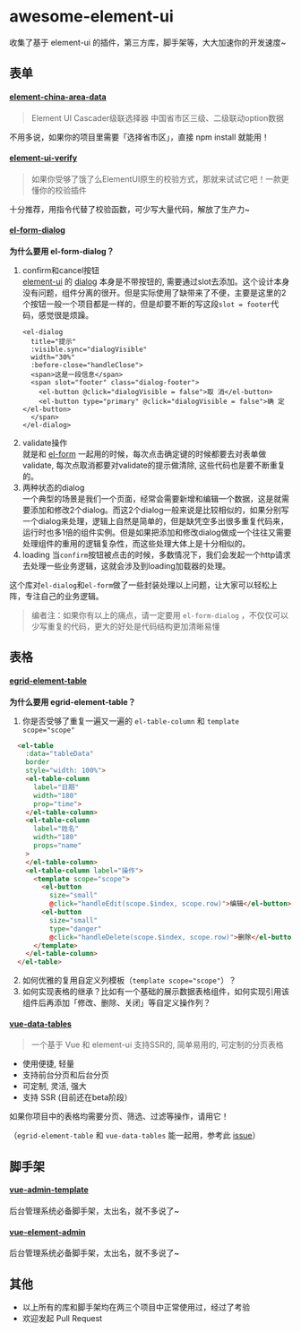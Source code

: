# awesome-element-ui
收集了基于 element-ui 的插件，第三方库，脚手架等，大大加速你的开发速度~

## 表单
#### [element-china-area-data](https://github.com/Plortinus/element-china-area-data)
> Element UI Cascader级联选择器 中国省市区三级、二级联动option数据

不用多说，如果你的项目里需要「选择省市区」，直接 npm install 就能用！

#### [element-ui-verify](https://github.com/aweiu/element-ui-verify)
> 如果你受够了饿了么ElementUI原生的校验方式，那就来试试它吧！一款更懂你的校验插件

十分推荐，用指令代替了校验函数，可少写大量代码，解放了生产力~

#### [el-form-dialog](https://github.com/njleonzhang/el-form-dialog)
**为什么要用 el-form-dialog？**
1. confirm和cancel按钮<br/>
[element-ui](http://element.eleme.io/) 的 [dialog](http://element.eleme.io/#/zh-CN/component/dialog) 本身是不带按钮的, 需要通过slot去添加。这个设计本身没有问题，组件分离的很开。但是实际使用了缺带来了不便，主要是这里的2个按钮一般一个项目都是一样的，但是却要不断的写这段`slot = footer`代码，感觉很是烦躁。
    ```
    <el-dialog
      title="提示"
      :visible.sync="dialogVisible"
      width="30%"
      :before-close="handleClose">
      <span>这是一段信息</span>
      <span slot="footer" class="dialog-footer">
        <el-button @click="dialogVisible = false">取 消</el-button>
        <el-button type="primary" @click="dialogVisible = false">确 定</el-button>
      </span>
    </el-dialog>
    ```
2. validate操作<br/>
就是和 [el-form](http://element.eleme.io/#/zh-CN/component/form) 一起用的时候，每次点击确定键的时候都要去对表单做validate, 每次点取消都要对validate的提示做清除, 这些代码也是要不断重复的。
3. 两种状态的dialog<br/>
一个典型的场景是我们一个页面，经常会需要新增和编辑一个数据，这是就需要添加和修改2个dialog。而这2个dialog一般来说是比较相似的，如果分别写一个dialog来处理，逻辑上自然是简单的，但是缺凭空多出很多重复代码来，运行时也多1倍的组件实例。但是如果把添加和修改dialog做成一个往往又需要处理组件的重用的逻辑复杂性，而这些处理大体上是十分相似的。
4. loading
当`confirm`按钮被点击的时候，多数情况下，我们会发起一个http请求去处理一些业务逻辑，这就会涉及到loading加载器的处理。

这个库对`el-dialog`和`el-form`做了一些封装处理以上问题，让大家可以轻松上阵，专注自己的业务逻辑。

> 编者注：如果你有以上的痛点，请一定要用 `el-form-dialog` ，不仅仅可以少写重复的代码，更大的好处是代码结构更加清晰易懂

## 表格
#### [egrid-element-table](https://github.com/zaxlct/egrid-element-table)
**为什么要用 egrid-element-table？**
1. 你是否受够了重复一遍又一遍的 `el-table-column` 和 `template scope="scope"`
```html
  <el-table
    :data="tableData"
    border
    style="width: 100%">
    <el-table-column
      label="日期"
      width="180"
      prop="time">
    </el-table-column>
    <el-table-column
      label="姓名"
      width="180"
      props="name"
    >
    </el-table-column>
    <el-table-column label="操作">
      <template scope="scope">
        <el-button
          size="small"
          @click="handleEdit(scope.$index, scope.row)">编辑</el-button>
        <el-button
          size="small"
          type="danger"
          @click="handleDelete(scope.$index, scope.row)">删除</el-button>
      </template>
    </el-table-column>
  </el-table>
```
2. 如何优雅的复用自定义列模板（`template scope="scope"`）？
3. 如何实现表格的继承？比如有一个基础的展示数据表格组件，如何实现引用该组件后再添加「修改、删除、关闭」等自定义操作列？

#### [vue-data-tables](https://github.com/njleonzhang/vue-data-tables)
> 一个基于 Vue 和 element-ui 支持SSR的, 简单易用的, 可定制的分页表格
- 使用便捷, 轻量
- 支持前台分页和后台分页
- 可定制, 灵活, 强大
- 支持 SSR (目前还在beta阶段）

如果你项目中的表格均需要分页、筛选、过滤等操作，请用它！

（`egrid-element-table` 和 `vue-data-tables` 能一起用，参考此 [issue](https://github.com/njleonzhang/vue-data-tables/issues/223)）

## 脚手架
#### [vue-admin-template](https://github.com/PanJiaChen/vue-admin-template)
后台管理系统必备脚手架，太出名，就不多说了~

#### [vue-element-admin](https://github.com/PanJiaChen/vue-element-admin)
后台管理系统必备脚手架，太出名，就不多说了~

## 其他
- 以上所有的库和脚手架均在两三个项目中正常使用过，经过了考验
- 欢迎发起 Pull Request
